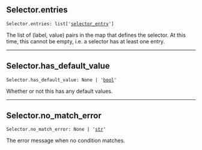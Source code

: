 

## Selector.entries

<pre class="language-python"><code><span class="source python"><span class="meta qualified-name python"><span class="meta generic-name python">Selector</span><span class="punctuation accessor dot python">.</span><span class="meta generic-name python">entries</span></span><span class="punctuation separator annotation variable python">:</span> <span class="meta item-access python"><span class="meta qualified-name python"><span class="support type python">list</span></span></span><span class="meta item-access python"><span class="punctuation section brackets begin python">[</span></span><span class="meta item-access arguments python"><span class="meta string python"><span class="string quoted single python"><span class="punctuation definition string begin python">&#39;</span></span></span><span class="meta string python"><span class="string quoted single python"><a href="/lib/bazel/query/attribute/selector_entry">selector_entry</a><span class="punctuation definition string end python">&#39;</span></span></span></span><span class="meta item-access python"><span class="punctuation section brackets end python">]</span></span></span></code></pre>

The list of (label, value) pairs in the map that defines the selector. At this time, this cannot be empty, i.e. a selector has at least one entry.

***

## Selector.has\_default\_value

<pre class="language-python"><code><span class="source python"><span class="meta qualified-name python"><span class="meta generic-name python">Selector</span><span class="punctuation accessor dot python">.</span><span class="meta generic-name python">has_default_value</span></span><span class="punctuation separator annotation variable python">:</span> <span class="constant language python">None</span> <span class="keyword operator arithmetic python">|</span> <span class="meta string python"><span class="string quoted single python"><span class="punctuation definition string begin python">&#39;</span></span></span><span class="meta string python"><span class="string quoted single python"><a href="/lib/bool">bool</a><span class="punctuation definition string end python">&#39;</span></span></span></span></code></pre>

Whether or not this has any default values.

***

## Selector.no\_match\_error

<pre class="language-python"><code><span class="source python"><span class="meta qualified-name python"><span class="meta generic-name python">Selector</span><span class="punctuation accessor dot python">.</span><span class="meta generic-name python">no_match_error</span></span><span class="punctuation separator annotation variable python">:</span> <span class="constant language python">None</span> <span class="keyword operator arithmetic python">|</span> <span class="meta string python"><span class="string quoted single python"><span class="punctuation definition string begin python">&#39;</span></span></span><span class="meta string python"><span class="string quoted single python"><a href="/lib/str">str</a><span class="punctuation definition string end python">&#39;</span></span></span></span></code></pre>

The error message when no condition matches.

